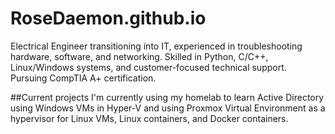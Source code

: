 # RoseDaemon.github.io
Electrical Engineer transitioning into IT, experienced in troubleshooting hardware, software, and networking. Skilled in Python, C/C++, Linux/Windows systems, and customer-focused technical support. Pursuing CompTIA A+ certification.

##Current projects
I'm currently using my homelab to learn Active Directory using Windows VMs in Hyper-V and using Proxmox Virtual Environment as a hypervisor for Linux VMs, Linux containers, and Docker containers.

